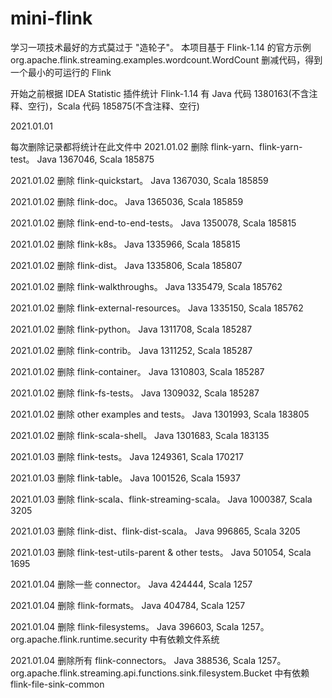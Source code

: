 # mini-flink
学习一项技术最好的方式莫过于 "造轮子"。
本项目基于 Flink-1.14 的官方示例 org.apache.flink.streaming.examples.wordcount.WordCount 删减代码，得到一个最小的可运行的 Flink

开始之前根据 IDEA Statistic 插件统计 Flink-1.14 有 Java 代码 1380163(不含注释、空行)，Scala 代码 185875(不含注释、空行)

2021.01.01

每次删除记录都将统计在此文件中
2021.01.02 删除 flink-yarn、flink-yarn-test。 Java 1367046, Scala 185875

2021.01.02 删除 flink-quickstart。 Java 1367030, Scala 185859

2021.01.02 删除 flink-doc。 Java 1365036, Scala 185859

2021.01.02 删除 flink-end-to-end-tests。 Java 1350078, Scala 185815

2021.01.02 删除 flink-k8s。 Java 1335966, Scala 185815

2021.01.02 删除 flink-dist。 Java 1335806, Scala 185807

2021.01.02 删除 flink-walkthroughs。 Java 1335479, Scala 185762

2021.01.02 删除 flink-external-resources。 Java 1335150, Scala 185762

2021.01.02 删除 flink-python。 Java 1311708, Scala 185287

2021.01.02 删除 flink-contrib。 Java 1311252, Scala 185287

2021.01.02 删除 flink-container。 Java 1310803, Scala 185287

2021.01.02 删除 flink-fs-tests。 Java 1309032, Scala 185287

2021.01.02 删除 other examples and tests。 Java 1301993, Scala 183805

2021.01.02 删除 flink-scala-shell。 Java 1301683, Scala 183135

2021.01.03 删除 flink-tests。 Java 1249361, Scala 170217

2021.01.03 删除 flink-table。 Java 1001526, Scala 15937

2021.01.03 删除 flink-scala、flink-streaming-scala。 Java 1000387, Scala 3205

2021.01.03 删除 flink-dist、flink-dist-scala。 Java 996865, Scala 3205

2021.01.03 删除 flink-test-utils-parent & other tests。 Java 501054, Scala 1695

2021.01.04 删除一些 connector。 Java 424444, Scala 1257

2021.01.04 删除 flink-formats。 Java 404784, Scala 1257

2021.01.04 删除 flink-filesystems。 Java 396603, Scala 1257。org.apache.flink.runtime.security 中有依赖文件系统

2021.01.04 删除所有 flink-connectors。 Java 388536, Scala 1257。org.apache.flink.streaming.api.functions.sink.filesystem.Bucket 中有依赖 flink-file-sink-common
